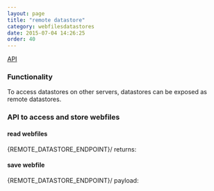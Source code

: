 ```yaml
---
layout: page
title: "remote datastore"
category: webfilesdatastores
date: 2015-07-04 14:26:25
order: 40
---
```


[API](http://sebastianmonzel.github.io/webfiles-framework-php-api/class-webfilesframework.core.datastore.types.remote.MRemoteDatastore.html)

### Functionality

To access datastores on other servers, datastores can be exposed as remote datastores.

### API to access and store webfiles

#### read webfiles
{REMOTE_DATASTORE_ENDPOINT}/
returns:


#### save webfile
{REMOTE_DATASTORE_ENDPOINT}/
payload:

